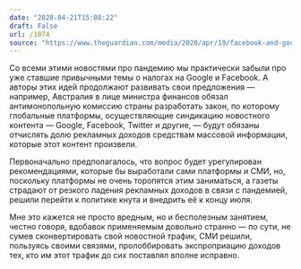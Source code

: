```yaml
---
date: "2020-04-21T15:08:22"
draft: False
url: /1074
source: "https://www.theguardian.com/media/2020/apr/19/facebook-and-google-to-be-forced-to-share-advertising-revenue-with-australian-media-companies"
---
```


Со всеми этими новостями про пандемию мы практически забыли про уже ставшие привычными темы о налогах на Google и Facebook. А авторы этих идей продолжают развивать свои предложения — например, Австралия в лице министра финансов обязал антимонопольную комиссию страны разработать закон, по которому глобальные платформы, осуществляющие синдикацию новостного контента — Google, Facebook, Twitter и другие, — будут обязаны отчислять долю рекламных доходов средствам массовой информации, которые этот контент произвели.

Первоначально предполагалось, что вопрос будет урегулирован рекомендациями, которые бы выработали сами платформы и СМИ, но, поскольку платформы не очень торопятся этим заниматься, а газеты страдают от резкого падения рекламных доходов в связи с пандемией, решили перейти к политике кнута и внедрить её к концу июля. 

Мне это кажется не просто вредным, но и бесполезным занятием, честно говоря, вдобавок применяемым довольно странно — по сути, не сумев сконвертировать свой новостной трафик, СМИ решили, пользуясь своими связями, пролоббировать экспроприацию доходов тех, кто им этот трафик до сих поставлял вполне исправно.
